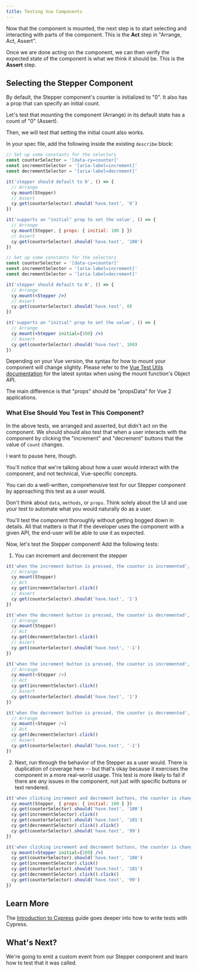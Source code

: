 ```yaml
---
title: Testing Vue Components
---
```


Now that the component is mounted, the next step is to start selecting and
interacting with parts of the component. This is the **Act** step in "Arrange,
Act, Assert".

Once we are done acting on the component, we can then verify the expected state
of the component is what we think it should be. This is the **Assert** step.

## Selecting the Stepper Component

By default, the Stepper component's counter is initialized to "0". It also has a
prop that can specify an initial count.

Let's test that mounting the component (Arrange) in its default state has a
count of "0" (Assert).

Then, we will test that setting the initial count also works.

In your spec file, add the following inside the existing `describe` block:

<code-group>
<code-block label="Stepper.cy.js" active>

```jsx
// Set up some constants for the selectors
const counterSelector = '[data-cy=counter]'
const incrementSelector = '[aria-label=increment]'
const decrementSelector = '[aria-label=decrement]'

it('stepper should default to 0', () => {
  // Arrange
  cy.mount(Stepper)
  // Assert
  cy.get(counterSelector).should('have.text', '0')
})

it('supports an "initial" prop to set the value', () => {
  // Arrange
  cy.mount(Stepper, { props: { initial: 100 } })
  // Assert
  cy.get(counterSelector).should('have.text', '100')
})
```

</code-block>
<code-block label="Stepper.cy.jsx (With JSX)">

```jsx
// Set up some constants for the selectors
const counterSelector = '[data-cy=counter]'
const incrementSelector = '[aria-label=increment]'
const decrementSelector = '[aria-label=decrement]'

it('stepper should default to 0', () => {
  // Arrange
  cy.mount(<Stepper />)
  // Assert
  cy.get(counterSelector).should('have.text', 0)
})

it('supports an "initial" prop to set the value', () => {
  // Arrange
  cy.mount(<Stepper initial={100} />)
  // Assert
  cy.get(counterSelector).should('have.text', 100)
})
```

</code-block>
</code-group>

<Alert type="info">

Depending on your Vue version, the syntax for how to mount your component will
change slightly. Please refer to the
[Vue Test Utils documentation](https://test-utils.vuejs.org/) for the latest
syntax when using the mount function's Object API.

The main difference is that "props" should be "propsData" for Vue 2
applications.

</Alert>

### What Else Should You Test in This Component?

In the above tests, we arranged and asserted, but didn't act on the component.
We should should also test that when a user interacts with the component by
clicking the "increment" and "decrement" buttons that the value of `count`
changes.

I want to pause here, though.

You'll notice that we're talking about how a user would interact with the
component, and not technical, Vue-specific concepts.

You can do a well-written, comprehensive test for our Stepper component by
approaching this test as a user would.

Don't think about `data`, `methods`, or `props`. Think solely about the UI and
use your test to automate what you would naturally do as a user.

You'll test the component thoroughly without getting bogged down in details. All
that matters is that if the developer uses the component with a given API, the
end-user will be able to use it as expected.

Now, let's test the Stepper component! Add the following tests:

1. You can increment and decrement the stepper

<code-group>
<code-block label="Stepper.cy.js" active>

```js
it('when the increment button is pressed, the counter is incremented', () => {
  // Arrange
  cy.mount(Stepper)
  // Act
  cy.get(incrementSelector).click()
  // Assert
  cy.get(counterSelector).should('have.text', '1')
})

it('when the decrement button is pressed, the counter is decremented', () => {
  // Arrange
  cy.mount(Stepper)
  // Act
  cy.get(decrementSelector).click()
  // Assert
  cy.get(counterSelector).should('have.text', '-1')
})
```

</code-block>
<code-block label="Stepper.cy.jsx (With JSX)">

```js
it('when the increment button is pressed, the counter is incremented', () => {
  // Arrange
  cy.mount(<Stepper />)
  // Act
  cy.get(incrementSelector).click()
  // Assert
  cy.get(counterSelector).should('have.text', '1')
})

it('when the decrement button is pressed, the counter is decremented', () => {
  // Arrange
  cy.mount(<Stepper />)
  // Act
  cy.get(decrementSelector).click()
  // Assert
  cy.get(counterSelector).should('have.text', '-1')
})
```

</code-block>
</code-group>

2. Next, run through the behavior of the Stepper as a user would. There is
   duplication of coverage here -- but that's okay because it exercises the
   component in a more real-world usage. This test is more likely to fail if
   there are _any_ issues in the component, not just with specific buttons or
   text rendered.

<code-group>
<code-block label="Stepper.cy.js" active>

```js
it('when clicking increment and decrement buttons, the counter is changed as expected', () => {
  cy.mount(Stepper, { props: { initial: 100 } })
  cy.get(counterSelector).should('have.text', '100')
  cy.get(incrementSelector).click()
  cy.get(counterSelector).should('have.text', '101')
  cy.get(decrementSelector).click().click()
  cy.get(counterSelector).should('have.text', '99')
})
```

</code-block>
<code-block label="Stepper.cy.jsx (With JSX)">

```jsx
it('when clicking increment and decrement buttons, the counter is changed as expected', () => {
  cy.mount(<Stepper initial={100} />)
  cy.get(counterSelector).should('have.text', '100')
  cy.get(incrementSelector).click()
  cy.get(counterSelector).should('have.text', '101')
  cy.get(decrementSelector).click().click()
  cy.get(counterSelector).should('have.text', '99')
})
```

</code-block>
</code-group>

## Learn More

The [Introduction to Cypress](/guides/core-concepts/introduction-to-cypress)
guide goes deeper into how to write tests with Cypress.

## What's Next?

We're going to emit a custom event from our Stepper component and learn how to
test that it was called.

<NavGuide prev="/guides/component-testing/mounting-vue" next="/guides/component-testing/events-vue" />
